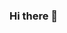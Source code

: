 ### Hi there 👋

<!--
**bergeno/bergeno** is a ✨ _special_ ✨ repository because its `README.md` (this file) appears on your GitHub profile.

Here are some ideas to get you started:

- 🔭 I’m currently working on ...
- 🌱 I’m currently learning c, was and infosec
- 👯 I’m looking to collaborate on free projects and anything related to infosec and os
- 💬 Ask me about linux, java, python and network
- 📫 How to reach me: bergeno#6690
- 😄 Pronouns: he/him
